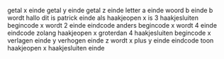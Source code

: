 getal x einde
getal y einde
getal z einde
letter a einde
woord b einde
b wordt hallo dit is patrick einde
als	haakjeopen x is 3 haakjesluiten
begincode
	x wordt 2 einde
eindcode
anders
begincode
	x wordt 4 einde
eindcode
zolang haakjeopen x groterdan 4 haakjesluiten
begincode
	x verlagen einde
	y verhogen einde
	z wordt x plus y einde
eindcode
toon haakjeopen x haakjesluiten einde
